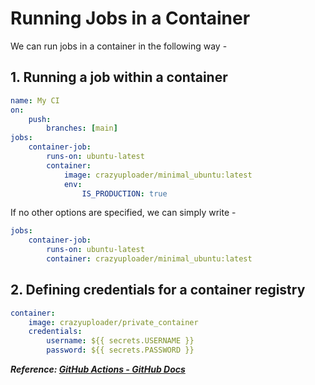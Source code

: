 # Running Jobs in a Container

We can run jobs in a container in the following way -

## 1. Running a job within a container

```yaml
name: My CI
on:
    push:
        branches: [main]
jobs:
    container-job:
        runs-on: ubuntu-latest
        container:
            image: crazyuploader/minimal_ubuntu:latest
            env:
                IS_PRODUCTION: true
```

If no other options are specified, we can simply write -

```yaml
jobs:
    container-job:
        runs-on: ubuntu-latest
        container: crazyuploader/minimal_ubuntu:latest
```

## 2. Defining credentials for a container registry

```yaml
container:
    image: crazyuploader/private_container
    credentials:
        username: ${{ secrets.USERNAME }}
        password: ${{ secrets.PASSWORD }}
```

**_Reference: [GitHub Actions - GitHub Docs](https://docs.github.com/en/actions/writing-workflows/choosing-where-your-workflow-runs/running-jobs-in-a-container)_**
